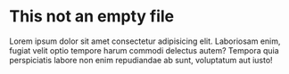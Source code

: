 # This not an empty file

Lorem ipsum dolor sit amet consectetur adipisicing elit. Laboriosam enim, fugiat velit optio tempore harum commodi delectus autem? Tempora quia perspiciatis labore non enim repudiandae ab sunt, voluptatum aut iusto!
